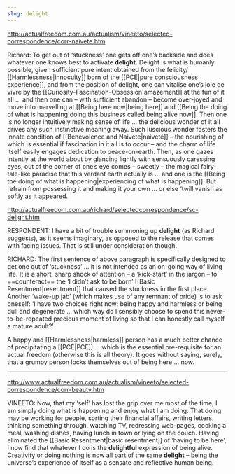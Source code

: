 ```yaml
---
slug: delight
---
```


http://actualfreedom.com.au/actualism/vineeto/selected-correspondence/corr-naivete.htm

Richard: To get out of ‘stuckness’ one gets off one’s backside and does whatever one knows best to activate **delight**. Delight is what is humanly possible, given sufficient pure intent obtained from the felicity/ [[Harmlessness|innocuity]] born of the [[PCE|pure consciousness experience]], and from the position of delight, one can vitalise one’s joie de vivre by the [[Curiosity-Fascination-Obsession|amazement]] at the fun of it all ... and then one can – with sufficient abandon – become over-joyed and move into marvelling at [[Being here now|being here]] and [[Being the doing of what is happening|doing this business called being alive now]]. Then one is no longer intuitively making sense of life ... the delicious wonder of it all drives any such instinctive meaning away. Such luscious wonder fosters the innate condition of [[Benevolence and Naivete|naiveté]] – the nourishing of which is essential if fascination in it all is to occur – and the charm of life itself easily engages dedication to peace-on-earth. Then, as one gazes intently at the world about by glancing lightly with sensuously caressing eyes, out of the corner of one’s eye comes – sweetly – the magical fairy-tale-like paradise that this verdant earth actually is ... and one is the [[Being the doing of what is happening|experiencing of what is happening]]. But refrain from possessing it and making it your own ... or else ‘twill vanish as softly as it appeared. <snip>

http://actualfreedom.com.au/richard/selectedcorrespondence/sc-delight.htm

RESPONDENT: I have a bit of trouble summoning up **delight** (as Richard suggests), as it seems imaginary, as opposed to the release that comes with facing issues. That is still under consideration though.

RICHARD: The first sentence of above paragraph is specifically designed to get one out of ‘stuckness’ ... it is not intended as an on-going way of living life. It is a short, sharp shock of attention – a ‘kick-start’ in the jargon – to ==counteract== the ‘I didn’t ask to be born’ [[Basic Resentment|resentment]] that caused the stuckness in the first place. Another ‘wake-up jab’ (which makes use of any remnant of pride) is to ask oneself: ‘I have two choices right now: being happy and harmless or being dull and degenerate ... which way do I sensibly choose to spend this never-to-be-repeated precious moment of living so that I can honestly call myself a mature adult?’

A happy and [[Harmlessness|harmless]] person has a much better chance of precipitating a [[PCE|PCE]] ... which is the essential pre-requisite for an actual freedom (otherwise this is all theory). It goes without saying, surely, that a grumpy person locks themselves out of being here ... now.

---

http://www.actualfreedom.com.au/actualism/vineeto/selected-correspondence/corr-beauty.htm

VINEETO: Now, that my ‘self’ has lost the grip over me most of the time, I am simply doing what is happening and enjoy what I am doing. That doing may be working for people, sorting their financial affairs, writing letters, thinking something through, watching TV, redressing web-pages, cooking a meal, washing dishes, having lunch in town or lying on the couch. Having eliminated the [[Basic Resentment|basic resentment]] of ‘having to be here’, I now find that whatever I do is the **delightful** expression of being alive. Creativity or doing nothing is now all part of the same **delight** – being the universe’s experience of itself as a sensate and reflective human being.